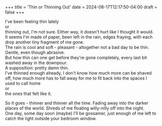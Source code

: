 +++
title = 'Thin or Thinning Out'
date = 2024-08-17T12:17:50-04:00
draft = false
+++

I've been feeling thin lately  
or  
thinning out, I'm not sure.
Either way, it doesn't hurt like I thought it would.  
It seems I'm made of paper, been left in the rain, edges fraying, with each drop another tiny fragment of me gone.  
The rain is cool and soft - pleasant - altogether not a bad day to be thin. Gentle, even though abrasive.  
But how thin can one get before they're gone completely, every last bit washed away in the downpour.  
A supposition: pretty damn thin.  
I've thinned enough already, I don't know how much more can be shaved off, how much more has to fall away for me to fit back into the spaces I used to call home  
or  
the ones that felt like it.

So it goes - thinner and thinner all the time. Fading away into the darker places of the world. Shreds of me floating willy-nilly off into the night.  
One day, some day soon (maybe) I'll be gossamer, just enough of me left to catch the light outside your bedroom window.
